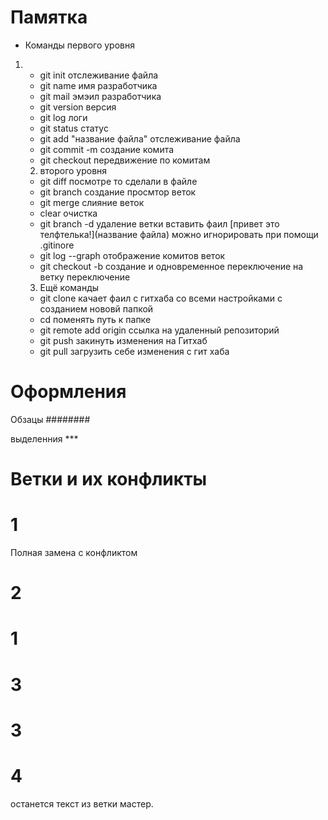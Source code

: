 # Памятка 
* Команды первого  уровня 
1.  * git init отслеживание файла
    * git name имя разработчика
    *  git mail эмэил разработчика
    * git version версия
    * git log  логи
    * git status статус
    * git add "название файла" отслеживание файла
    * git commit -m создание комита
    * git checkout  передвижение по комитам
    2. второго уровня 
    * git diff посмотре то сделали в файле
    * git branch создание просмтор веток 
    * git merge слияние веток
    * clear очистка 
    * git branch -d удаление ветки 
    вставить фаил [привет это телфтелька!](название файла)
    можно игнорировать при помощи .gitinore 
    * git log --graph отображение комитов веток
    * git checkout -b создание и одновременное переключение на ветку  переключение 


    3. Ещё команды
    * git clone качает  фаил с гитхаба со всеми настройками с созданием нововй папкой
    * cd поменять путь к папке 
    * git remote add origin ссылка на удаленный репозиторий
    * git push закинуть изменения на Гитхаб
    * git pull загрузить себе изменения с гит хаба
    
# Оформления 
Обзацы ########

 выделенния ***

# Ветки и их конфликты 

# 1 
Полная замена с конфликтом 

# 2

# 1 


# 3 

# 3 


# 4 
останется текст из ветки мастер.
